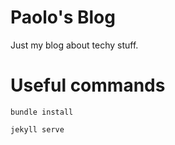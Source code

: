 # Paolo's Blog

Just my blog about techy stuff.

# Useful commands

    bundle install

    jekyll serve
